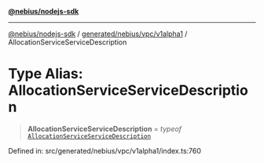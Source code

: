 [**@nebius/nodejs-sdk**](../../../../../README.md)

***

[@nebius/nodejs-sdk](../../../../../README.md) / [generated/nebius/vpc/v1alpha1](../README.md) / AllocationServiceServiceDescription

# Type Alias: AllocationServiceServiceDescription

> **AllocationServiceServiceDescription** = *typeof* [`AllocationServiceServiceDescription`](../variables/AllocationServiceServiceDescription.md)

Defined in: src/generated/nebius/vpc/v1alpha1/index.ts:760

